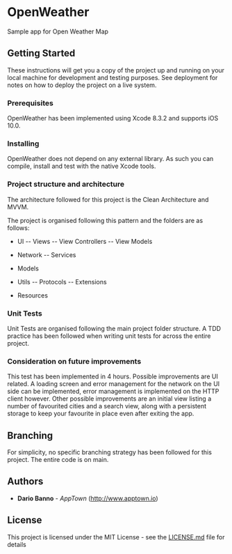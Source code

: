 # OpenWeather
Sample app for Open Weather Map

## Getting Started


These instructions will get you a copy of the project up and running on your local machine for development and testing purposes. See deployment for notes on how to deploy the project on a live system.

### Prerequisites

OpenWeather has been implemented using Xcode 8.3.2 and supports iOS 10.0.

### Installing

OpenWeather does not depend on any external library. As such you can compile, install and test with the native Xcode tools.

### Project structure and architecture

The architecture followed for this project is the Clean Architecture and MVVM.

The project is organised following this pattern and the folders are as follows:

- UI
-- Views
-- View Controllers
-- View Models

- Network
-- Services

- Models

- Utils
-- Protocols
-- Extensions

- Resources 

### Unit Tests

Unit Tests are organised following the main project folder structure. A TDD practice has been followed when writing unit tests for across the entire project.

### Consideration on future improvements

This test has been implemented in 4 hours. Possible improvements are UI related. A loading screen and error management for the network on the UI side can be implemented, error management is implemented on the HTTP client however. 
Other possible improvements are an initial view listing a number of favourited cities and a search view, along with a persistent storage to keep your favourite in place even after exiting the app.

## Branching

For simplicity, no specific branching strategy has been followed for this project. The entire code is on main. 

## Authors

* **Dario Banno** - *AppTown* (http://www.apptown.io)

## License

This project is licensed under the MIT License - see the [LICENSE.md](LICENSE.md) file for details


